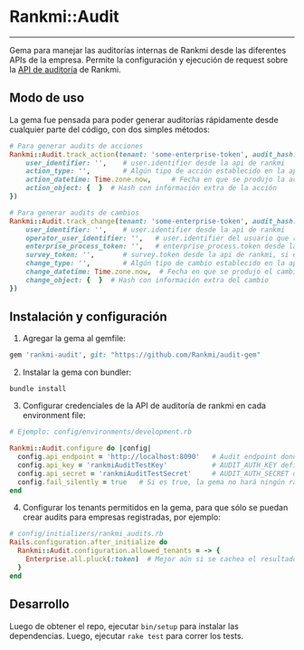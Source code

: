 # Rankmi::Audit
- - - -
Gema para manejar las auditorías internas de Rankmi desde las diferentes APIs de la empresa. Permite la configuración y 
ejecución de request sobre la [API de auditoría](https://github.com/Rankmi/audit-api) de Rankmi.

## Modo de uso
La gema fue pensada para poder generar auditorías rápidamente desde cualquier parte del código, con dos simples métodos:

```ruby
# Para generar audits de acciones
Rankmi::Audit.track_action(tenant: 'some-enterprise-token', audit_hash: { 
    user_identifier: '',    # user.identifier desde la api de rankmi
    action_type: '',        # Algún tipo de acción establecido en la api de rankmi
    action_datetime: Time.zone.now,     # Fecha en que se produjo la acción (forma parte de un unique index, para evitar duplicaciones)
    action_object: {  }  # Hash con información extra de la acción
})

# Para generar audits de cambios
Rankmi::Audit.track_change(tenant: 'some-enterprise-token', audit_hash: {
    user_identifier: '',    # user.identifier desde la api de rankmi
    operator_user_identifier: '',   # user.identifier del usuario que realiza el cambio desde la api de rankmi
    enterprise_process_token: '',   # enterprise_process.token desde la api de rankmi, si es que tiene un proceso asociado
    survey_token: '',       # survey.token desde la api de rankmi, si es que tiene una encuesta asociada
    change_type: '',        # Algún tipo de cambio establecido en la api de rankmi
    change_datetime: Time.zone.now,  # Fecha en que se produjo el cambio (forma parte de un unique index, para evitar duplicaciones)
    change_object: {  }  # Hash con información extra del cambio
})
```

## Instalación y configuración

1. Agregar la gema al gemfile:
```ruby
gem 'rankmi-audit', git: "https://github.com/Rankmi/audit-gem"
```

2. Instalar la gema con bundler:
```shell script
bundle install
```

3. Configurar credenciales de la API de auditoría de rankmi en cada environment file:
```ruby
# Ejemplo: config/environments/development.rb

Rankmi::Audit.configure do |config|
  config.api_endpoint = 'http://localhost:8090'   # Audit endpoint donde se dispararán los requests
  config.api_key = 'rankmiAuditTestKey'           # AUDIT_AUTH_KEY definida como variable de ambiente en la API de auditoría
  config.api_secret = 'rankmiAuditTestSecret'     # AUDIT_AUTH_SECRET definido como variable de ambiente en la API de auditoría
  config.fail_silently = true   # Si es true, la gema no hará ningún raise Error, y sólo devolverá un boolean o nil al ejecutar un método. 
end 
```

4. Configurar los tenants permitidos en la gema, para que sólo se puedan crear audits para empresas registradas, por ejemplo:
```ruby
# config/initializers/rankmi_audits.rb
Rails.configuration.after_initialize do
  Rankmi::Audit.configuration.allowed_tenants = -> {
    Enterprise.all.pluck(:token)  # Mejor aún si se cachea el resultado de esta query, para evitar hacer muchas llamadas a la base de datos.
  } 
end
```

## Desarrollo

Luego de obtener el repo, ejecutar `bin/setup` para instalar las dependencias. Luego, ejecutar `rake test` para correr los tests.
